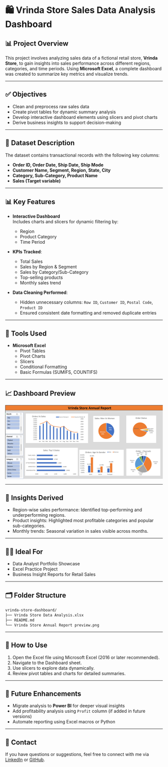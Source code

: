 
# 🛍️ Vrinda Store Sales Data Analysis Dashboard

## 📊 Project Overview

This project involves analyzing sales data of a fictional retail store, **Vrinda Store**, to gain insights into sales performance across different regions, categories, and time periods. Using **Microsoft Excel**, a complete dashboard was created to summarize key metrics and visualize trends.

---

## ✅ Objectives

- Clean and preprocess raw sales data  
- Create pivot tables for dynamic summary analysis  
- Develop interactive dashboard elements using slicers and pivot charts  
- Derive business insights to support decision-making  

---

## 📁 Dataset Description

The dataset contains transactional records with the following key columns:

- **Order ID, Order Date, Ship Date, Ship Mode**
- **Customer Name, Segment, Region, State, City**
- **Category, Sub-Category, Product Name**
- **Sales (Target variable)**

---

## 📊 Key Features

- **Interactive Dashboard**  
  Includes charts and slicers for dynamic filtering by:
  - Region
  - Product Category
  - Time Period
  
- **KPIs Tracked**:
  - Total Sales
  - Sales by Region & Segment
  - Sales by Category/Sub-Category
  - Top-selling products
  - Monthly sales trend
  
- **Data Cleaning Performed**:
  - Hidden unnecessary columns: `Row ID`, `Customer ID`, `Postal Code`, `Product ID`
  - Ensured consistent date formatting and removed duplicate entries

---

## 🧰 Tools Used

- **Microsoft Excel**  
  - Pivot Tables  
  - Pivot Charts  
  - Slicers  
  - Conditional Formatting  
  - Basic Formulas (SUMIFS, COUNTIFS)

---
## 📈 Dashboard Preview


![alt text](<Vrinda Store Annual Report preview.png>)

---

## 🧠 Insights Derived

- Region-wise sales performance: Identified top-performing and underperforming regions.
- Product insights: Highlighted most profitable categories and popular sub-categories.
- Monthly trends: Seasonal variation in sales visible across months.

---

## 🧑‍💼 Ideal For

- Data Analyst Portfolio Showcase  
- Excel Practice Project  
- Business Insight Reports for Retail Sales  

---

## 🗂️ Folder Structure

```
vrinda-store-dashboard/
├── Vrinda Store Data Analysis.xlsx
├── README.md
└── Vrinda Store Annual Report preview.png
```

---

## 🚀 How to Use

1. Open the Excel file using Microsoft Excel (2016 or later recommended).
2. Navigate to the Dashboard sheet.
3. Use slicers to explore data dynamically.
4. Review pivot tables and charts for detailed summaries.

---

## 📌 Future Enhancements

- Migrate analysis to **Power BI** for deeper visual insights  
- Add profitability analysis using `Profit` column (if added in future versions)  
- Automate reporting using Excel macros or Python

---

## 📧 Contact

If you have questions or suggestions, feel free to connect with me via [LinkedIn](https://www.linkedin.com/in/lasya-priya-nellutla-6b62a2289) or [GitHub](https://github.com/Lasyapriya1928).
